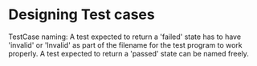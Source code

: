 # Designing Test cases

TestCase naming:
  A test expected to return a 'failed' state has to have 'invalid' or 'Invalid' as part of the filename for the test program to work properly.
  A test expected to return a 'passed' state can be named freely.
